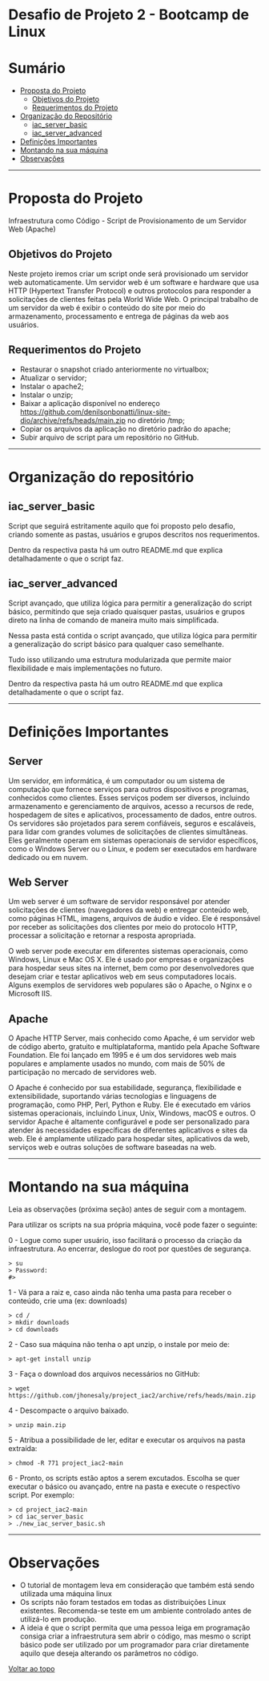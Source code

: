 # Desafio de Projeto 2 - Bootcamp de Linux

# Sumário

- [Proposta do Projeto](#Proposta-do-Projeto)
    - [Objetivos do Projeto](#Objetivos-do-Projeto)
    - [Requerimentos do Projeto](#Requerimentos-do-Projeto)
- [Organização do Repositório](#organização-do-repositório)
    - [iac_server_basic](#iac_server_basic)
    - [iac_server_advanced](#iac_server_advanced)
- [Definições Importantes](#Definições-Importantes)
- [Montando na sua máquina](#Montando-na-sua-Máquina)
- [Observações](#Observações)

------
# Proposta do Projeto

Infraestrutura como Código - Script de Provisionamento de um Servidor Web (Apache)

## Objetivos do Projeto

Neste projeto iremos criar um script onde será provisionado um servidor web automaticamente. Um servidor web é um software e hardware que usa HTTP (Hypertext Transfer Protocol) e outros protocolos para responder a solicitações de clientes feitas pela World Wide Web. O principal trabalho de um servidor da web é exibir o conteúdo do site por meio do armazenamento, processamento e entrega de páginas da web aos usuários.

## Requerimentos do Projeto

- Restaurar o snapshot criado anteriormente no virtualbox;
- Atualizar o servidor;
- Instalar o apache2;
- Instalar o unzip;
- Baixar a aplicação disponível no endereço https://github.com/denilsonbonatti/linux-site-dio/archive/refs/heads/main.zip no diretório /tmp;
- Copiar os arquivos da aplicação no diretório padrão do apache;
- Subir arquivo de script para um repositório no GitHub.

------
# Organização do repositório

## iac_server_basic

Script que seguirá estritamente aquilo que foi proposto pelo desafio, criando somente as pastas, usuários e grupos descritos nos requerimentos. 

Dentro da respectiva pasta há um outro README.md que explica detalhadamente o que o script faz.

## iac_server_advanced

Script avançado, que utiliza lógica para permitir a generalização do script básico, permitindo que seja criado quaisquer pastas, usuários e grupos direto na linha de comando de maneira muito mais simplificada. 

Nessa pasta está contida o script avançado, que utiliza lógica para permitir a generalização do script básico para qualquer caso semelhante.

Tudo isso utilizando uma estrutura modularizada que permite maior flexibilidade e mais implementações no futuro.

Dentro da respectiva pasta há um outro README.md que explica detalhadamente o que o script faz.

------
# Definições Importantes

## Server

Um servidor, em informática, é um computador ou um sistema de computação que fornece serviços para outros dispositivos e programas, conhecidos como clientes. Esses serviços podem ser diversos, incluindo armazenamento e gerenciamento de arquivos, acesso a recursos de rede, hospedagem de sites e aplicativos, processamento de dados, entre outros. Os servidores são projetados para serem confiáveis, seguros e escaláveis, para lidar com grandes volumes de solicitações de clientes simultâneas. Eles geralmente operam em sistemas operacionais de servidor específicos, como o Windows Server ou o Linux, e podem ser executados em hardware dedicado ou em nuvem.

## Web Server

Um web server é um software de servidor responsável por atender solicitações de clientes (navegadores da web) e entregar conteúdo web, como páginas HTML, imagens, arquivos de áudio e vídeo. Ele é responsável por receber as solicitações dos clientes por meio do protocolo HTTP, processar a solicitação e retornar a resposta apropriada.

O web server pode executar em diferentes sistemas operacionais, como Windows, Linux e Mac OS X. Ele é usado por empresas e organizações para hospedar seus sites na internet, bem como por desenvolvedores que desejam criar e testar aplicativos web em seus computadores locais. Alguns exemplos de servidores web populares são o Apache, o Nginx e o Microsoft IIS.

## Apache

O Apache HTTP Server, mais conhecido como Apache, é um servidor web de código aberto, gratuito e multiplataforma, mantido pela Apache Software Foundation. Ele foi lançado em 1995 e é um dos servidores web mais populares e amplamente usados no mundo, com mais de 50% de participação no mercado de servidores web.

O Apache é conhecido por sua estabilidade, segurança, flexibilidade e extensibilidade, suportando várias tecnologias e linguagens de programação, como PHP, Perl, Python e Ruby. Ele é executado em vários sistemas operacionais, incluindo Linux, Unix, Windows, macOS e outros. O servidor Apache é altamente configurável e pode ser personalizado para atender às necessidades específicas de diferentes aplicativos e sites da web. Ele é amplamente utilizado para hospedar sites, aplicativos da web, serviços web e outras soluções de software baseadas na web.


------
# Montando na sua máquina

Leia as observações (próxima seção) antes de seguir com a montagem.

Para utilizar os scripts na sua própria máquina, você pode fazer o seguinte:

0 - Logue como super usuário, isso facilitará o processo da criação da infraestrutura. Ao encerrar, deslogue do root por questões de segurança.

    > su
    > Password:
    #> 

1 - Vá para a raiz e, caso ainda não tenha uma pasta para receber o conteúdo, crie uma (ex: downloads)

    > cd /
    > mkdir downloads
    > cd downloads

2 - Caso sua máquina não tenha o apt unzip, o instale por meio de:

    > apt-get install unzip

3 - Faça o download dos arquivos necessários no GitHub:

    > wget https://github.com/jhonesaly/project_iac2/archive/refs/heads/main.zip

4 - Descompacte o arquivo baixado.

    > unzip main.zip

5 - Atribua a possibilidade de ler, editar e executar os arquivos na pasta extraída:

    > chmod -R 771 project_iac2-main

6 - Pronto, os scripts estão aptos a serem excutados. Escolha se quer executar o básico ou avançado, entre na pasta e execute o respectivo script. Por exemplo:

    > cd project_iac2-main
    > cd iac_server_basic
    > ./new_iac_server_basic.sh
    

------
# Observações

- O tutorial de montagem leva em consideração que também está sendo utilizada uma máquina linux
- Os scripts não foram testados em todas as distribuições Linux existentes. Recomenda-se teste em um ambiente controlado antes de utilizá-lo em produção.
- A ideia é que o script permita que uma pessoa leiga em programação consiga criar a infraestrutura sem abrir o código, mas mesmo o script básico pode ser utilizado por um programador para criar diretamente aquilo que deseja alterando os parâmetros no código.


[Voltar ao topo](#sumário)